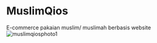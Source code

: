 # MuslimQios
E-commerce pakaian muslim/ muslimah berbasis website
![muslimqiosphoto1](https://user-images.githubusercontent.com/53686862/77219056-8f1a7980-6b64-11ea-8643-018765c4cb9c.jpg)
